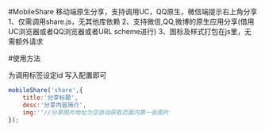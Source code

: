 #MobileShare
移动端原生分享，支持调用UC，QQ原生，微信端提示右上角分享
1、仅需调用share.js，无其他库依赖
2、支持微信,QQ,微博的原生应用分享(借用UC浏览器或者QQ浏览器或者URL scheme进行)
3、图标及样式打包在js里，无需额外请求

#使用方法

为调用标签设定id 写入配置即可

```javascript
mobileShare('share',{
    title:'分享标题',
    desc:'分享内容简介',
    img:''//分享图片地址为空自动获取页面内第一张图片
});
```
